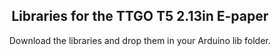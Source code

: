 <div align="center">
  
  ## Libraries for the TTGO T5 2.13in E-paper
  
  Download the libraries and drop them in your Arduino lib folder.

</div>
